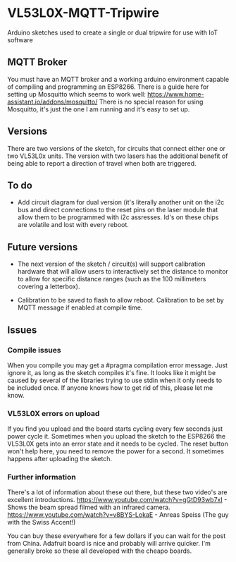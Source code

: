 # VL53L0X-MQTT-Tripwire
Arduino sketches used to create a single or dual tripwire for use with IoT software

##  MQTT Broker

You must have an MQTT broker and a working arduino environment capable of compiling and programming an ESP8266.
There is a guide here for setting up Mosquitto which seems to work well: https://www.home-assistant.io/addons/mosquitto/
There is no special reason for using Mosquitto, it's just the one I am running and it's easy to set up.

## Versions

There are two versions of the sketch, for circuits that connect either one or two VL53L0x units.  The version with two
lasers has the additional benefit of being able to report a direction of travel when both are triggered.

## To do

- Add circuit diagram for dual version (it's literally another unit on the i2c bus and direct connections to the reset
pins on the laser module that allow them to be programmed with i2c assresses.  Id's on these chips are volatile and
lost with every reboot.

## Future versions

- The next version of the sketch / circuit(s) will support calibration hardware that will allow users to interactively
set the distance to monitor to allow for specific distance ranges (such as the 100 millimeters covering a letterbox).

- Calibration to be saved to flash to allow reboot.  Calibration to be set by MQTT message if enabled at compile time.

## Issues

### Compile issues

When you compile you may get a #pragma compilation error message.  Just ignore it, as long as the sketch compiles
it's fine.  It looks like it might be caused by several of the libraries trying to use stdin when it only needs to be 
included once.  If anyone knows how to get rid of this, please let me know.

### VL53L0X errors on upload

If you find you upload and the board starts cycling every few seconds just power cycle it.  Sometimes when you upload
the sketch to the ESP8266 the VL53L0X gets into an error state and it needs to be cycled.  The reset button won't help
here, you need to remove the power for a second.  It sometimes happens after uploading the sketch.

### Further information

There's a lot of information about these out there, but these two video's are excellent introductions.
https://www.youtube.com/watch?v=gGtD93wb7xI - Shows the beam spread filmed with an infrared camera.
https://www.youtube.com/watch?v=v8BYS-LokaE - Anreas Speiss (The guy with the Swiss Accent!)

You can buy these everywhere for a few dollars if you can wait for the post from China.  Adafruit board is nice
and probably will arrive quicker.  I'm generally broke so these all developed with the cheapo boards.
